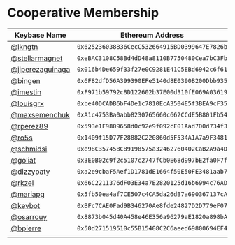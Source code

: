 # Cooperative Membership
| Keybase Name | Ethereum Address |
|----------|:-------------:|
| <a target="_blank" href="https://keybase.io/lkngtn">@lkngtn</a> |  `0x625236038836CecC532664915BD0399647E7826b` |
| <a target="_blank" href="https://keybase.io/stellarmagnet">@stellarmagnet</a> | `0xeBAC3108C58Bd4dD48a8110B7750480Cea7bC3Fb`  |
| <a target="_blank" href="https://keybase.io/jjperezaguinaga">@jjperezaguinaga</a> | `0x016b4De659f33f27e0C9281E41C5EBd6942c6f61` |
| <a target="_blank" href="https://keybase.io/bingen">@bingen</a> | `0x6F82dfD56A399390EFe5140d8E0390B200Dbb935` |
| <a target="_blank" href="https://keybase.io/imestin">@imestin</a>  | `0xF971b59792c8D122602b37E00d310fE069A03619` |
| <a target="_blank" href="https://keybase.io/louisgrx">@louisgrx</a> | `0xbe40DCADB6bF4De1c7810EcA3504E5f3BEA9cF35` |
| <a target="_blank" href="https://keybase.io/maxsemenchuk">@maxsemenchuk</a> | `0xA1c4753Ba0abb8230765660c662CCdE5B801Fb54` |
| <a target="_blank" href="https://keybase.io/rperez89">@rperez89</a>  | `0x593e1F9809658d0c92e9f092cF01Aad7D0d734f3` |
| <a target="_blank" href="https://keybase.io/ro5s">@ro5s</a> | `0x1409f15D77F28882C220860d5F534A1A7a9F3481` |
| <a target="_blank" href="https://keybase.io/schmidsi">@schmidsi</a> | `0xe98C357458C89198575a32462760402CaB2A9a4D` |
| <a target="_blank" href="https://keybase.io/goliat">@goliat</a> | `0x3E0B02c9f2c5107c2747fCb0E68d997bE2fa0F7f` |
| <a target="_blank" href="https://keybase.io/dizzypaty">@dizzypaty</a> | `0xa2e9cbaF5Aef1D1781dE1664f50E50FE3481aab7` |
| <a target="_blank" href="https://keybase.io/rkzel">@rkzel</a> | `0x66C2211376dF03E34a7E2820125d16b6994c76AD` |
| <a target="_blank" href="https://keybase.io/mariapg">@mariapg</a> | `0x5fb50ea4af7CE507c4CA5da26dB7a690367137cA` |
| <a target="_blank" href="https://keybase.io/kevbot">@kevbot</a> | `0xBFc7CAE0Fad9B346270Ae8fde24827D2D779eF07` |
| <a target="_blank" href="https://keybase.io/osarrouy">@osarrouy</a> | `0x8873b045d40A458e46E356a96279aE1820a898bA` |
| <a target="_blank" href="https://keybase.io/bpierre">@bpierre</a> | `0x50d271519510c55B15408C2C6aeed69800694EF4` |
| | |
